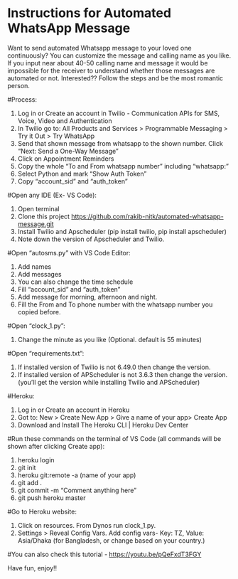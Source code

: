 # Instructions for Automated WhatsApp Message
Want to send automated Whatsapp message to your loved one continuously? You can customize the message and calling name as you like. If you input near about 40-50 calling name and message it would be impossible for the receiver to understand whether those messages are automated or not. 
Interested?? Follow the steps and be the most romantic person. 

#Process:
1.	Log in or Create an account in Twilio - Communication APIs for SMS, Voice, Video and Authentication  
2.	In Twilio go to: All Products and Services > Programmable Messaging > Try it Out > Try WhatsApp
3.	 Send that shown message from whatsapp to the shown number. Click “Next: Send a One-Way Message”
4.	Click on Appointment Reminders 
5.	Copy the whole “To and From whatsapp number” including “whatsapp:” 
6.	Select Python and mark “Show Auth Token”
7.	Copy “account_sid” and “auth_token” 

#Open any IDE (Ex- VS Code):
1.	Open terminal 
2.	Clone this project https://github.com/rakib-nitk/automated-whatsapp-message.git
3.	Install Twilio and Apscheduler (pip install twilio, pip install apscheduler)
4.	Note down the version of Apscheduler and Twilio. 

#Open “autosms.py” with VS Code Editor:
1.	Add names 
2.	Add messages 
3.	You can also change the time schedule 
8.	Fill “account_sid” and “auth_token” 
4.	Add message for morning, afternoon and night.
5.	Fill the From and To phone number with the whatsapp number you copied before.

#Open “clock_1.py”:
1.	Change the minute as you like (Optional. default is 55 minutes)

#Open “requirements.txt”:
1.	If installed version of Twilio is not 6.49.0 then change the version. 
2.	 If installed version of APScheduler is not 3.6.3 then change the version.
(you’ll get the version while installing Twilio and APScheduler)

#Heroku:
1.	 Log in or Create an account in Heroku
2.	Got to: New > Create New App > Give a name of your app> Create App
3.	Download and Install The Heroku CLI | Heroku Dev Center

#Run these commands on the terminal of VS Code  (all commands will be shown after clicking Create app):
1.	heroku login
2.	git init 
3.	heroku git:remote -a (name of your app)
4.	git add .
5.	git commit -m “Comment anything here”
6.	git push heroku master

#Go to Heroku website:
1. Click on resources. From Dynos run clock_1.py.
2. Settings > Reveal Config Vars. Add config vars- Key: TZ, Value: Asia/Dhaka (for Bangladesh, or change based on your country.) 

#You can also check this tutorial - https://youtu.be/pQeFxdT3FGY

Have fun, enjoy!!
